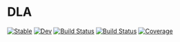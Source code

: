 # DLA

[![Stable](https://img.shields.io/badge/docs-stable-blue.svg)](https://rabab53.github.io/DLA.jl/stable/)
[![Dev](https://img.shields.io/badge/docs-dev-blue.svg)](https://rabab53.github.io/DLA.jl/dev/)
[![Build Status](https://github.com/rabab53/DLA.jl/actions/workflows/CI.yml/badge.svg?branch=main)](https://github.com/rabab53/DLA.jl/actions/workflows/CI.yml?query=branch%3Amain)
[![Build Status](https://app.travis-ci.com/rabab53/DLA.jl.svg?branch=main)](https://app.travis-ci.com/rabab53/DLA.jl)
[![Coverage](https://codecov.io/gh/rabab53/DLA.jl/branch/main/graph/badge.svg)](https://codecov.io/gh/rabab53/DLA.jl)
